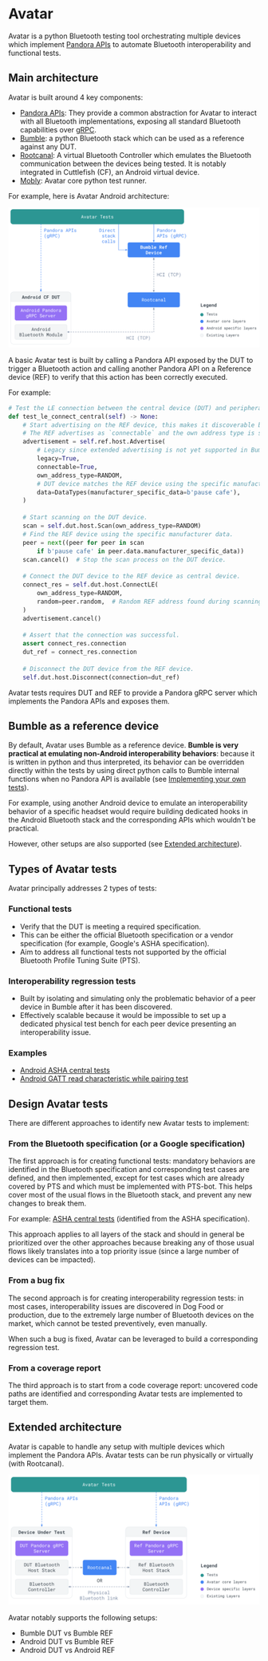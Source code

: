 # Avatar

Avatar is a python Bluetooth testing tool orchestrating multiple devices which
implement [Pandora APIs](https://github.com/google/bt-test-interfaces) to
automate Bluetooth interoperability and functional tests.

## Main architecture

Avatar is built around 4 key components:

* [Pandora APIs](https://github.com/google/bt-test-interfaces): They provide a
  common abstraction for Avatar to interact with all Bluetooth implementations,
  exposing all standard Bluetooth capabilities over [gRPC](https://grpc.io/).
* [Bumble](https://github.com/google/bumble): a python Bluetooth stack which
  can be used as a reference against any DUT.
* [Rootcanal][rootcanal-code]: A virtual Bluetooth Controller which emulates the
  Bluetooth communication between the devices being tested. It is notably
  integrated in Cuttlefish (CF), an Android virtual device.
* [Mobly](https://github.com/google/mobly): Avatar core python test runner.

For example, here is Avatar Android architecture:

![Avatar Android architecture](
images/avatar-android-bumble-virtual-architecture-simplified.svg)

A basic Avatar test is built by calling a Pandora API exposed by the DUT to
trigger a Bluetooth action and calling another Pandora API on a Reference
device (REF) to verify that this action has been correctly executed.

For example:

```python
# Test the LE connection between the central device (DUT) and peripheral device (REF).
def test_le_connect_central(self) -> None:
    # Start advertising on the REF device, this makes it discoverable by the DUT.
    # The REF advertises as `connectable` and the own address type is set to `random`.
    advertisement = self.ref.host.Advertise(
        # Legacy since extended advertising is not yet supported in Bumble.
        legacy=True,
        connectable=True,
        own_address_type=RANDOM,
        # DUT device matches the REF device using the specific manufacturer data.
        data=DataTypes(manufacturer_specific_data=b'pause cafe'),
    )

    # Start scanning on the DUT device.
    scan = self.dut.host.Scan(own_address_type=RANDOM)
    # Find the REF device using the specific manufacturer data.
    peer = next((peer for peer in scan
        if b'pause cafe' in peer.data.manufacturer_specific_data))
    scan.cancel()  # Stop the scan process on the DUT device.

    # Connect the DUT device to the REF device as central device.
    connect_res = self.dut.host.ConnectLE(
        own_address_type=RANDOM,
        random=peer.random,  # Random REF address found during scanning.
    )
    advertisement.cancel()

    # Assert that the connection was successful.
    assert connect_res.connection
    dut_ref = connect_res.connection

    # Disconnect the DUT device from the REF device.
    self.dut.host.Disconnect(connection=dut_ref)
```

Avatar tests requires DUT and REF to provide a Pandora gRPC server which
implements the Pandora APIs and exposes them.

## Bumble as a reference device

By default, Avatar uses Bumble as a reference device. **Bumble is very practical
at emulating non-Android interoperability behaviors**: because it is written in
python and thus interpreted, its behavior can be overridden directly within the
tests by using direct python calls to Bumble internal functions when no Pandora
API is available (see [Implementing your own tests](
android-guide#implementing-your-own-tests)).

For example, using another Android device to emulate an interoperability
behavior of a specific headset would require building dedicated hooks in the
Android Bluetooth stack and the corresponding APIs which wouldn't be practical.

However, other setups are also supported (see [Extended architecture](
#extended-architecture)).

## Types of Avatar tests

Avatar principally addresses 2 types of tests:

### Functional tests

* Verify that the DUT is meeting a required specification.
* This can be either the official Bluetooth specification or a vendor
  specification (for example, Google's ASHA specification).
* Aim to address all functional tests not supported by the official Bluetooth
  Profile Tuning Suite (PTS).

### Interoperability regression tests

* Built by isolating and simulating only the problematic behavior of a peer
  device in Bumble after it has been discovered.
* Effectively scalable because it would be impossible to set up a dedicated
  physical test bench for each peer device presenting an interoperability issue.

### Examples

* [Android ASHA central tests][asha-central-tests-code]
* [Android GATT read characteristic while pairing test][gatt-test-example-code]

## Design Avatar tests

There are different approaches to identify new Avatar tests to implement:

### From the Bluetooth specification (or a Google specification)

The first approach is for creating functional tests: mandatory behaviors are
identified in the Bluetooth specification and corresponding test cases are
defined, and then implemented, except for test cases which are already covered
by PTS and which must be implemented with PTS-bot. This helps cover most of the
usual flows in the Bluetooth stack, and prevent any new changes to break them.

For example: [ASHA central tests][asha-central-tests-spec] (identified from the
ASHA specification).

This approach applies to all layers of the stack and should in general be
prioritized over the other approaches because breaking any of those usual flows
likely translates into a top priority issue (since a large number of devices
can be impacted).

### From a bug fix

The second approach is for creating interoperability regression tests: in most
cases, interoperability issues are discovered in Dog Food or production, due to
the extremely large number of Bluetooth devices on the market, which cannot be
tested preventively, even manually.

When such a bug is fixed, Avatar can be leveraged to build a corresponding
regression test.

### From a coverage report

The third approach is to start from a code coverage report: uncovered code
paths are identified and corresponding Avatar tests are implemented to target
them.

## Extended architecture

Avatar is capable to handle any setup with multiple devices which implement
the Pandora APIs. Avatar tests can be run physically or virtually (with
Rootcanal).

![Avatar Android architecture](
images/avatar-extended-architecture-simplified.svg)

Avatar notably supports the following setups:

* Bumble DUT vs Bumble REF
* Android DUT vs Bumble REF
* Android DUT vs Android REF

[rootcanal-code]: https://cs.android.com/android/platform/superproject/+/main:packages/modules/Bluetooth/tools/rootcanal/

[asha-central-tests-code]: https://cs.android.com/android/platform/superproject/+/main:packages/modules/Bluetooth/android/pandora/test/asha_test.py

[gatt-test-example-code]: https://r.android.com/2470981

[asha-central-tests-spec]: https://docs.google.com/document/d/1HmihYrjBGDys4FAEgh05e5BHPMxNUiz8QIOYez9GT1M/edit?usp=sharing
